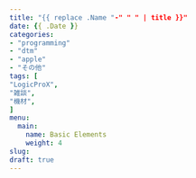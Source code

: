 ```yaml
---
title: "{{ replace .Name "-" " " | title }}"
date: {{ .Date }}
categories:
- "programming"
- "dtm"
- "apple"
- "その他"
tags: [
"LogicProX",
"雑談", 
"機材",
]
menu:
  main:
	name: Basic Elements
	weight: 4
slug: 
draft: true
---
```




